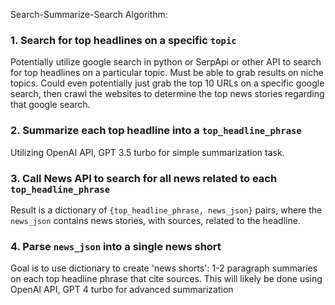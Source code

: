 Search-Summarize-Search Algorithm:

### 1. Search for top headlines on a specific `topic`
Potentially utilize google search in python or SerpApi or other API to search for top headlines on a particular topic. Must be able to grab results on niche topics. Could even potentially just grab the top 10 URLs on a specific google search, then crawl the websites to determine the top news stories regarding that google search.

### 2. Summarize each top headline into a `top_headline_phrase`
Utilizing OpenAI API, GPT 3.5 turbo for simple summarization task.

### 3. Call News API to search for all news related to each `top_headline_phrase`
Result is a dictionary of `{top_headline_phrase, news_json}` pairs, where the `news_json` contains news stories, with sources, related to the headline.

### 4. Parse `news_json` into a single news short
Goal is to use dictionary to create 'news shorts': 1-2 paragraph summaries on each top headline phrase that cite sources. This will likely be done using OpenAI API, GPT 4 turbo for advanced summarization